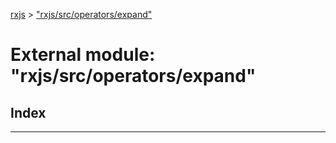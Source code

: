 [rxjs](../README.md) > ["rxjs/src/operators/expand"](../modules/_rxjs_src_operators_expand_.md)

# External module: "rxjs/src/operators/expand"

## Index

---


